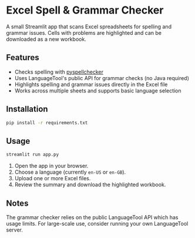 # Excel Spell & Grammar Checker

A small Streamlit app that scans Excel spreadsheets for spelling and grammar issues.
Cells with problems are highlighted and can be downloaded as a new workbook.

## Features
- Checks spelling with [pyspellchecker](https://github.com/barrust/pyspellchecker)
- Uses LanguageTool's public API for grammar checks (no Java required)
- Highlights spelling and grammar issues directly in the Excel file
- Works across multiple sheets and supports basic language selection

## Installation
```bash
pip install -r requirements.txt
```

## Usage
```bash
streamlit run app.py
```
1. Open the app in your browser.
2. Choose a language (currently `en-US` or `en-GB`).
3. Upload one or more Excel files.
4. Review the summary and download the highlighted workbook.

## Notes
The grammar checker relies on the public LanguageTool API which has usage limits. For large-scale use, consider running your own LanguageTool server.
